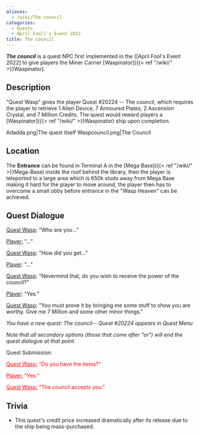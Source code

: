 ```yaml
---
aliases:
  - /wiki/The-council
categories:
  - Quests
  - April Fool\'s Event 2022
title: The council
---
```


**_The council_** is a quest NPC first implemented in the [[April Fool's Event 2022] to give players the Miner Carrier [Waspinator]({{< ref "/wiki/" >}}Waspinator).

## Description

"Quest Wasp" gives the player Quest #20224 -- The council, which requires the player to retrieve 1 Alien Device, 7 Armoured Plates, 2 Ascension Crystal, and 7 Million Credits. The quest would reward players a [Waspinator]({{< ref "/wiki/" >}}Waspinator) ship upon completion.

Adadda.png|The quest itself Waspcouncil.png|The Council

## Location

The **Entrance** can be found in Terminal A in the [Mega Base]({{< ref "/wiki/" >}}Mega-Base) inside the roof behind the library, then the player is teleported to a large area which is 650k studs away from Mega Base making it hard for the player to move around, the player then has to overcome a small obby before entrance in the "Wasp Heaven" can be achieved.

## Quest Dialogue

<u>Quest Wasp</u>: "Who are you..."

<u>Player:</u> "..."

<u>Quest Wasp</u>: "How did you get..."

<u>Player</u>: "..."

<u>Quest Wasp</u>: "Nevermind that, do you wish to receive the power of the council?"

<u>Player</u>: "Yes."

<u>Quest Wasp</u>: "You must prove it by bringing me some stuff to show you are worthy. Give me 7 Million and some other minor things."

_You have a new quest: The council-- Quest #20224 appears in Quest Menu_

_Note that all secondary options (those that come after "or") will end the quest dialogue at that point._

Quest Submission:

<span style="color:#FF0000;"><u>Quest Wasp:</u> "Do you have the items?"</span>

<span style="color:#FF0000;"><u>Player:</u> "Yes."</span>

<span style="color:#FF0000;"><u>Quest Wasp:</u> "The council accepts you."</span>

## Trivia

- This quest's credit price increased dramatically after its release due to the ship being mass-purchased.
